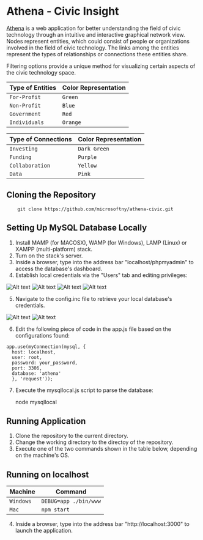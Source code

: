 Athena - Civic Insight
======================

[Athena](http://civicinsight.azurewebsites.net) is a web application for better understanding the field of civic technology through an intuitive and interactive graphical network view. Nodes represent entities, which could consist of people or organizations involved in the field of civic technology. The links among the entities represent the types of relationships or connections these entities share. 

Filtering options provide a unique method for visualizing certain aspects of the civic technology space.

|Type of Entities | Color Representation
|----------------|-----------------
|`For-Profit`|`Green`
|`Non-Profit`|`Blue`
|`Government`|`Red`
|`Individuals`|`Orange` 

|Type of Connections | Color Representation
|----------------|-----------------
|`Investing`|`Dark Green` 
|`Funding`|`Purple`
|`Collaboration`|`Yellow`
|`Data`|`Pink`

Cloning the Repository
----------------------

		git clone https://github.com/microsoftny/athena-civic.git

Setting Up MySQL Database Locally
---------------------------------

1. Install MAMP (for MACOSX), WAMP (for Windows), LAMP (Linux) or XAMPP (multi-platform) stack.
2. Turn on the stack's server.
3. Inside a browser, type into the address bar "localhost/phpmyadmin" to access the database's dashboard.
4. Establish local credentials via the "Users" tab and editing privileges:

![Alt text](https://raw.githubusercontent.com/microsoftny/athena-civic/master/screenshots/mysql_localhost_1.PNG "Screenshot 1")
![Alt text](https://raw.githubusercontent.com/microsoftny/athena-civic/master/screenshots/mysql_localhost_2.PNG "Screenshot 2")
![Alt text](https://raw.githubusercontent.com/microsoftny/athena-civic/master/screenshots/mysql_localhost_3.PNG "Screenshot 3")
![Alt text](https://raw.githubusercontent.com/microsoftny/athena-civic/master/screenshots/mysql_localhost_4.PNG "Screenshot 4")

5. Navigate to the config.inc file to retrieve your local database's credentials.

![Alt text](https://raw.githubusercontent.com/microsoftny/athena-civic/master/screenshots/mysql_localhost_5.PNG "Screenshot 5")
![Alt text](https://raw.githubusercontent.com/microsoftny/athena-civic/master/screenshots/mysql_localhost_6.PNG "Screenshot 6")

6. Edit the following piece of code in the app.js file based on the configurations found:

```
app.use(myConnection(mysql, {
  host: localhost,
  user: root,
  password: your_password,
  port: 3306,
  database: 'athena'
  }, 'request'));
```

7. Execute the mysqllocal.js script to parse the database:

    node mysqllocal

Running Application
--------------------

1. Clone the repository to the current directory. 
2. Change the working directory to the directoy of the repository.
3. Execute one of the two commands shown in the table below, depending on the machine's OS.

Running on localhost
--------------------

|Machine | Command
|------- | ---
|`Windows`| `DEBUG=app ./bin/www`
|`Mac`| `npm start`

4. Inside a browser, type into the address bar "http://localhost:3000" to launch the application.
